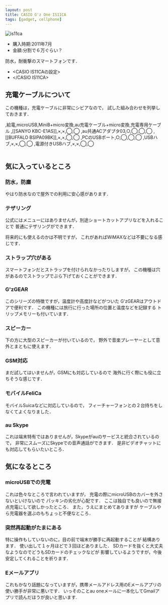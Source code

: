 ```yaml
---
layout: post
title: CASIO G'z One IS11CA
tags: [gadget, cellphone]
---
```


![is11ca](http://k-tai.casio.jp/products/is11ca/image/ind_img03.jpg)

* 購入時期:2011年7月
* 金額:分割で６万ぐらい？

防水，耐衝撃のスマートフォンです．

* <CASIO IS11CAの設定>
* </CASIO IS11CA>

## 充電ケーブルについて
この機種は，充電ケーブルに非常にシビアなので，
試した組み合わせを列挙しておきます．

<table>
,給電,microUSB,MiniB+micro変換,au充電ケーブル+micro変換,充電専用ケーブル
,[[SANYO KBC-E1AS]],×,×,◯,◯
,au共通ACアダプタ03,○,◯,◯,◯
,[[BUFFALO BSIPA09BK]],×,×,◯,◯
,PCのUSBポート,○,◯,◯,◯
,USBハブ,×,×,◯,◯
,電源付きUSBハブ,×,×,◯,◯
</table>

## 気に入っているところ

### 防水，防塵
やはり防水なので屋外での利用に安心感があります．

### テザリング
公式にはメニューにはありませんが，別途ショートカットアプリなどを入れることで
普通にテザリングができます．

将来的にも使えるのかは不明ですが，
これがあればWiMAXなどは不要になる感じです．

### ストラップ穴がある
スマートフォンだとストラップを付けられなかったりしますが，
この機種は穴があるのでストラップでぶら下げておくことができます．

### G'zGEAR
このシリーズの特徴ですが，温度計や高度計などがついた
G'zGEARはアウトドアで便利です．
この機種には旅行に行った場所の位置と温度などを記録する
トリップメモリーも付いています．

### スピーカー
下の方に大型のスピーカーが付いているので，
野外で音楽プレーヤーとして意外とまともに使えます．

### GSM対応
まだ試してはいませんが，GSMにも対応しているので
海外に行く際にも役に立ちそうな感じです．

### モバイルFeliCa
モバイルSuicaなどに対応しているので，
フィーチャーフォンとの２台持ちをしなくてよくなりました．

### au Skype
これは端末特有ではありませんが，Skypeがauのサービスと統合されているので，
非常にスムーズにSkypeでの音声通話ができます．
是非ビデオチャットにも対応してもらいたいところ．

## 気になるところ

### microUSBでの充電
これは色々なところで言われていますが，
充電の際にmicroUSBのカバーを外さないといけないので
パッキンの劣化が心配です．
ここは独自でも良いので無接点充電にして欲しかったところ．
また，うえにまとめてありますが
ケーブルやら充電器を選ぶのもちょっと不便なところ．

### 突然再起動がたまにある
特に操作もしていないのに，目の前で端末が勝手に再起動することが
結構あります．
使い出して１ヶ月ほどで３回ほどありました．
SDカードを抜くと大丈夫なようなのでどうもSDカードのチェックなどが
影響しているようですが，今後安定してくれることを祈ります．

### Eメールアプリ
これもかなり話題になっていますが，携帯メールアドレス用のEメールアプリの
使い勝手が非常に悪いです．
いっそのことau oneメールに一本化してGmailアプリで読んだほうが良いと思います.

